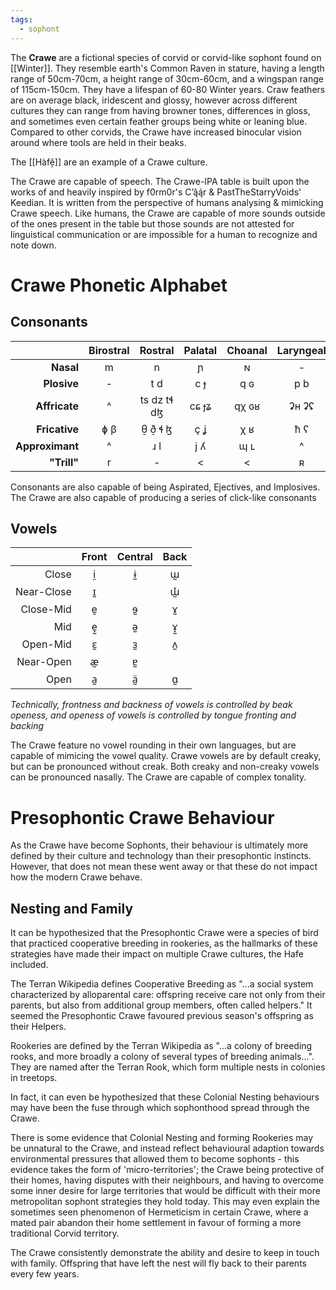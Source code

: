 ```yaml
---
tags:
  - sophont
---
```


The **Crawe** are a fictional species of corvid or corvid-like sophont found on [[Winter]]. They resemble earth's Common Raven in stature, having a length range of 50cm-70cm, a height range of 30cm-60cm, and a wingspan range of 115cm-150cm. They have a lifespan of 60-80 Winter years. Craw feathers are on average black, iridescent and glossy, however across different cultures they can range from having browner tones, differences in gloss, and sometimes even certain feather groups being white or leaning blue. Compared to other corvids, the Crawe have increased binocular vision around where tools are held in their beaks.

The [[Hàfê̦]] are an example of a Crawe culture.

The Crawe are capable of speech. The Crawe-IPA table is built upon the works of and heavily inspired by f0rm0r's C’ą̂ą́r & PastTheStarryVoids' Keedian. It is written from the perspective of humans analysing & mimicking Crawe speech. Like humans, the Crawe are capable of more sounds outside of the ones present in the table but those sounds are not attested for linguistical communication or are impossible for a human to recognize and note down.

# Crawe Phonetic Alphabet

## Consonants

|                 | Birostral |   Rostral   | Palatal | Choanal | Laryngeal | Syringeal |
| --------------: | :-------: | :---------: | :-----: | :-----: | :-------: | :-------: |
|       **Nasal** |     m     |      n      |    ɲ    |    ɴ    |     -     |     <     |
|     **Plosive** |     -     |     t d     |   c ɟ   |   q ɢ   |    p b    |     ʔ     |
|   **Affricate** |     ^     | ts dz tɬ dɮ |  cɕ ɟʑ  |  qχ ɢʁ  |   ʡʜ ʡʢ   |    ʔh     |
|   **Fricative** |    ɸ β    |  θ̠ ð̠ ɬ ɮ  |   ç ʝ   |   χ ʁ   |    ħ ʕ    |     h     |
| **Approximant** |     ^     |     ɹ l     |   j ʎ   |   ɰ ʟ   |     ^     |     ^     |
|     **"Trill"** |     r     |      -      |    <    |    <    |     ʀ     |     <     |
Consonants are also capable of being Aspirated, Ejectives, and Implosives. The Crawe are also capable of producing a series of click-like consonants
## Vowels

|            | Front | Central | Back |
| ---------: | :---: | :-----: | :--: |
|      Close |  ḭ   |   ɨ̰    |  ɯ̰  |
| Near-Close |  ɪ̰   |         | ɯ̰̽  |
|  Close-Mid |  ḛ   |   ɘ̰    |  ɤ̰  |
|        Mid |  e̞̰  |   ə̰    | ɤ̞̰  |
|   Open-Mid |  ɛ̰   |   ɜ̰    |  ʌ̰  |
|  Near-Open |  æ̰   |   ɐ̰    |      |
|       Open |  a̰   |   ä̰   |  ɑ̰  |
*Technically, frontness and backness of vowels is controlled by beak openess, and openess of vowels is controlled by tongue fronting and backing*

The Crawe feature no vowel rounding in their own languages, but are capable of mimicing the vowel quality. Crawe vowels are by default creaky, but can be pronounced without creak. Both creaky and non-creaky vowels can be pronounced nasally. The Crawe are capable of complex tonality.

# Presophontic Crawe Behaviour
As the Crawe have become Sophonts, their behaviour is ultimately more defined by their culture and technology than their presophontic instincts. However, that does not mean these went away or that these do not impact how the modern Crawe behave.

## Nesting and Family
It can be hypothesized that the Presophontic Crawe were a species of bird that practiced cooperative breeding in rookeries, as the hallmarks of these strategies have made their impact on multiple Crawe cultures, the Hafe included.

The Terran Wikipedia defines Cooperative Breeding as "...a social system characterized by alloparental care: offspring receive care not only from their parents, but also from additional group members, often called helpers." It seemed the Presophontic Crawe favoured previous season's offspring as their Helpers.

Rookeries are defined by the Terran Wikipedia as "...a colony of breeding rooks, and more broadly a colony of several types of breeding animals...". They are named after the Terran Rook, which form multiple nests in colonies in treetops.

In fact, it can even be hypothesized that these Colonial Nesting behaviours may have been the fuse through which sophonthood spread through the Crawe.

There is some evidence that Colonial Nesting and forming Rookeries may be unnatural to the Crawe, and instead reflect behavioural adaption towards environmental pressures that allowed them to become sophonts - this evidence takes the form of 'micro-territories'; the Crawe being protective of their homes, having disputes with their neighbours, and having to overcome some inner desire for large territories that would be difficult with their more metropolitan sophont strategies they hold today. This may even explain the sometimes seen phenomenon of Hermeticism in certain Crawe, where a mated pair abandon their home settlement in favour of forming a more traditional Corvid territory.

The Crawe consistently demonstrate the ability and desire to keep in touch with family. Offspring that have left the nest will fly back to their parents every few years.